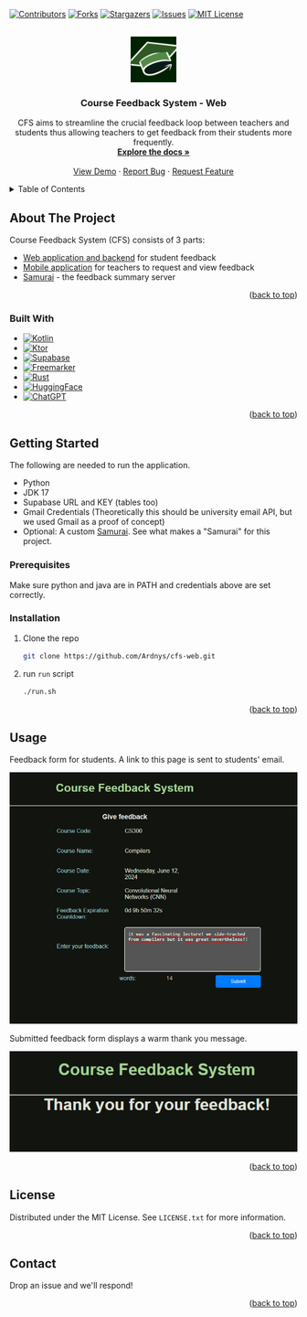 <!-- Improved compatibility of back to top link: See: https://github.com/othneildrew/Best-README-Template/pull/73 -->
<a name="readme-top"></a>
<!--
*** Thanks for checking out the Best-README-Template. If you have a suggestion
*** that would make this better, please fork the repo and create a pull request
*** or simply open an issue with the tag "enhancement".
*** Don't forget to give the project a star!
*** Thanks again! Now go create something AMAZING! :D
-->



<!-- PROJECT SHIELDS -->
<!--
*** I'm using markdown "reference style" links for readability.
*** Reference links are enclosed in brackets [ ] instead of parentheses ( ).
*** See the bottom of this document for the declaration of the reference variables
*** for contributors-url, forks-url, etc. This is an optional, concise syntax you may use.
*** https://www.markdownguide.org/basic-syntax/#reference-style-links
-->
[![Contributors][contributors-shield]][contributors-url]
[![Forks][forks-shield]][forks-url]
[![Stargazers][stars-shield]][stars-url]
[![Issues][issues-shield]][issues-url]
[![MIT License][license-shield]][license-url]



<!-- PROJECT LOGO -->
<br />
<div align="center">
  <a href="https://github.com/Ardnys/cfs-web">
    <img src="https://github.com/Ardnys/cfs-web/blob/main/images/kep.webp" alt="CFS Logo" width="80" height="80">
  </a>

<h3 align="center">Course Feedback System - Web</h3>

  <p align="center">
CFS aims to streamline the crucial feedback loop between teachers and students thus allowing teachers to get feedback from their students more frequently.
    <br />
    <a href="https://github.com/Ardnys/cfs-web"><strong>Explore the docs »</strong></a>
    <br />
    <br />
    <a href="https://github.com/Ardnys/cfs-web">View Demo</a>
    ·
    <a href="https://github.com/Ardnys/cfs-web/issues/new?labels=bug&template=bug-report---.md">Report Bug</a>
    ·
    <a href="https://github.com/Ardnys/cfs-web/issues/new?labels=enhancement&template=feature-request---.md">Request Feature</a>
  </p>
</div>



<!-- TABLE OF CONTENTS -->
<details>
  <summary>Table of Contents</summary>
  <ol>
    <li>
      <a href="#about-the-project">About The Project</a>
      <ul>
        <li><a href="#built-with">Built With</a></li>
      </ul>
    </li>
    <li>
      <a href="#getting-started">Getting Started</a>
      <ul>
        <li><a href="#prerequisites">Prerequisites</a></li>
        <li><a href="#installation">Installation</a></li>
      </ul>
    </li>
    <li><a href="#usage">Usage</a></li>
    <li><a href="#roadmap">Roadmap</a></li>
    <li><a href="#contributing">Contributing</a></li>
    <li><a href="#license">License</a></li>
    <li><a href="#contact">Contact</a></li>
    <li><a href="#acknowledgments">Acknowledgments</a></li>
  </ol>
</details>



<!-- ABOUT THE PROJECT -->
## About The Project

Course Feedback System (CFS) consists of 3 parts:
- [Web application and backend](https://github.com/Ardnys/cfs-web) for student feedback
- [Mobile application](https://github.com/ThePotatoDuke/CFS) for teachers to request and view feedback
- [Samurai](https://github.com/Ardnys/samurai-rs) - the feedback summary server
<p align="right">(<a href="#readme-top">back to top</a>)</p>



### Built With

* [![Kotlin][Kotlin.org]][Kotlin-url]
* [![Ktor][Ktor.io]][Ktor-url]
* [![Supabase][Supabase.com]][Supabase-url]
* [![Freemarker][Freemarker.org]][Freemarker-url]
* [![Rust][Rust.org]][Rust-url]
* [![HuggingFace][Hugging.co]][Hugging-url]
* [![ChatGPT][ChatGPT]][ChatGPT-url]

<p align="right">(<a href="#readme-top">back to top</a>)</p>



<!-- GETTING STARTED -->
## Getting Started
The following are needed to run the application.
- Python
- JDK 17 
- Supabase URL and KEY (tables too)
- Gmail Credentials (Theoretically this should be university email API, but we used Gmail as a proof of concept)
- Optional: A custom [Samurai](https://github.com/Ardnys/samurai-rs). See what makes a "Samurai" for this project.

### Prerequisites

Make sure python and java are in PATH and credentials above are set correctly.

### Installation

1. Clone the repo
   ```sh
   git clone https://github.com/Ardnys/cfs-web.git
   ```
2. run `run` script
   ```sh
   ./run.sh
   ```

<p align="right">(<a href="#readme-top">back to top</a>)</p>



<!-- USAGE EXAMPLES -->
## Usage

Feedback form for students. A link to this page is sent to students' email.

  <p align="center">
    <img src="https://github.com/Ardnys/cfs-web/blob/main/images/feedback_form.png" alt="Feedback form for students">
  </p>

Submitted feedback form displays a warm thank you message.

  <p align="center">
    <img src="https://github.com/Ardnys/cfs-web/blob/main/images/feedback_thankyou.png" alt="thank you for your feedback">
  </p>

<p align="right">(<a href="#readme-top">back to top</a>)</p>



<!-- LICENSE -->
## License

Distributed under the MIT License. See `LICENSE.txt` for more information.

<p align="right">(<a href="#readme-top">back to top</a>)</p>



<!-- CONTACT -->
## Contact

Drop an issue and we'll respond!

<p align="right">(<a href="#readme-top">back to top</a>)</p>


<!-- MARKDOWN LINKS & IMAGES -->
<!-- https://www.markdownguide.org/basic-syntax/#reference-style-links -->
[contributors-shield]: https://img.shields.io/github/contributors/Ardnys/cfs-web.svg?style=for-the-badge
[contributors-url]: https://github.com/Ardnys/cfs-web/graphs/contributors
[forks-shield]: https://img.shields.io/github/forks/Ardnys/cfs-web.svg?style=for-the-badge
[forks-url]: https://github.com/Ardnys/cfs-web/network/members
[stars-shield]: https://img.shields.io/github/stars/Ardnys/cfs-web.svg?style=for-the-badge
[stars-url]: https://github.com/Ardnys/cfs-web/stargazers
[issues-shield]: https://img.shields.io/github/issues/Ardnys/cfs-web.svg?style=for-the-badge
[issues-url]: https://github.com/Ardnys/cfs-web/issues
[license-shield]: https://img.shields.io/github/license/Ardnys/cfs-web.svg?style=for-the-badge
[license-url]: https://github.com/Ardnys/cfs-web/blob/master/LICENSE.txt
[product-screenshot]: images/screenshot.png
[Rust.org]: https://img.shields.io/badge/Rust-000000?style=for-the-badge&logo=rust&logoColor=black&labelColor=white
[Rust-url]: https://www.rust-lang.org/
[ChatGPT]: https://img.shields.io/badge/GPT-412991?style=for-the-badge&logo=openai&logoColor=white&labelColor=black
[ChatGPT-url]: https://vuejs.org/
[Hugging.co]: https://img.shields.io/badge/HuggingFace-FFD21E?style=for-the-badge&logo=huggingface&logoColor=white&labelColor=black
[Hugging-url]: https://huggingface.co/facebook/bart-large-cnn
[Freemarker.org]: https://img.shields.io/badge/Freemarker-326CAC?style=for-the-badge&logo=apachefreemarker&logoColor=white&labelColor=black
[Freemarker-url]: https://freemarker.apache.org/index.html
[Supabase.com]: https://img.shields.io/badge/Supabase-3FCF8E?style=for-the-badge&logo=supabase&logoColor=3FCF8E&labelColor=black
[Supabase-url]: https://laravel.com
[Ktor.io]: https://img.shields.io/badge/Ktor-563D7C?style=for-the-badge&logo=ktor&logoColor=white&labelColor=black
[Ktor-url]: https://ktor.io/
[Kotlin.org]: https://img.shields.io/badge/Kotlin-7F52FF?style=for-the-badge&logo=kotlin&logoColor=7F52FF&labelColor=black
[Kotlin-url]: https://kotlinlang.org/

